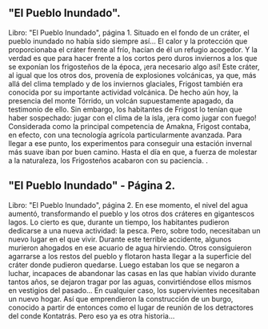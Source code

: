 ## "El Pueblo Inundado".
Libro: "El Pueblo Inundado", página 1.
Situado en el fondo de un cráter, el pueblo inundado no había sido siempre así... El calor y la protección que proporcionaba el cráter frente al frío, hacían de él un refugio acogedor. Y la verdad es que para hacer frente a los cortos pero duros inviernos a los que se exponían los frigosteños de la época, ¡era necesario algo así! Este cráter, al igual que los otros dos, provenía de explosiones volcánicas, ya que, más allá del clima templado y de los inviernos glaciales, Frigost también era conocida por su importante actividad volcánica. De hecho aún hoy, la presencia del monte Tórrido, un volcán supuestamente apagado, da testimonio de ello.
Sin embargo, los habitantes de Frigost lo tenían que haber sospechado: jugar con el clima de la isla, ¡era como jugar con fuego! Considerada como la principal competencia de Amakna, Frigost contaba, en efecto, con una tecnología agrícola particularmente avanzada. Para llegar a ese punto, los experimentos para conseguir una estación invernal más suave iban por buen camino. Hasta el día en que, a fuerza de molestar a la naturaleza, los Frigosteños acabaron con su paciencia. .

## "El Pueblo Inundado" - Página 2.
Libro: "El Pueblo Inundado", página 2.
En ese momento, el nivel del agua aumentó, transformando el pueblo y los otros dos cráteres en gigantescos lagos. Lo cierto es que, durante un tiempo, los habitantes pudieron dedicarse a una nueva actividad: la pesca. Pero, sobre todo, necesitaban un nuevo lugar en el que vivir.
Durante este terrible accidente, algunos murieron ahogados en ese acuario de agua hirviendo. Otros consiguieron agarrarse a los restos del pueblo y flotaron hasta llegar a la superficie del cráter donde pudieron quedarse. Luego estaban los que se negaron a luchar, incapaces de abandonar las casas en las que habían vivido durante tantos años, se dejaron tragar por las aguas, convirtiéndose ellos mismos en vestigios del pasado...
En cualquier caso, los supervivientes necesitaban un nuevo hogar. Así que emprendieron la construcción de un burgo, conocido a partir de entonces como el lugar de reunión de los detractores del conde Kontatrás. Pero eso ya es otra historia...